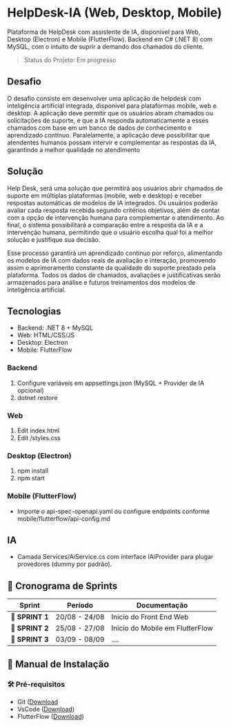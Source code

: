 # HelpDesk-IA (Web, Desktop, Mobile)

Plataforma de HelpDesk com assistente de IA, disponível para Web, Desktop (Electron) e Mobile (FlutterFlow). Backend em C# (.NET 8) com MySQL, com o intuito de suprir a demando dos chamados do cliente.

> Status do Projeto: Em progresso

 
## Desafio <a id="desafio"></a>

O desafio consiste em desenvolver uma aplicação de helpdesk com inteligência artificial integrada, disponível para plataformas mobile, web e desktop. A aplicação deve permitir que os usuários abram chamados ou solicitações de suporte, e que a IA responda automaticamente a esses chamados com base em um banco de dados de conhecimento e aprendizado contínuo. Paralelamente, a aplicação deve possibilitar que atendentes humanos possam intervir e complementar as respostas da IA, garantindo a melhor qualidade no atendimento

## Solução <a id="solucao"></a>

Help Desk, será uma solução que permitirá aos usuários abrir chamados de suporte em múltiplas plataformas (mobile, web e desktop) e receber respostas automáticas de modelos de IA integrados. Os usuários poderão avaliar cada resposta recebida segundo critérios objetivos, além de contar com a opção de intervenção humana para complementar o atendimento. Ao final, o sistema possibilitará a comparação entre a resposta da IA e a intervenção humana, permitindo que o usuário escolha qual foi a melhor solução e justifique sua decisão.

Esse processo garantirá um aprendizado contínuo por reforço, alimentando os modelos de IA com dados reais de avaliação e interação, promovendo assim o aprimoramento constante da qualidade do suporte prestado pela plataforma. Todos os dados de chamados, avaliações e justificativas serão armazenados para análise e futuros treinamentos dos modelos de inteligência artificial.




## Tecnologias
- Backend: .NET 8 + MySQL
- Web: HTML/CSS/JS
- Desktop: Electron
- Mobile: FlutterFlow


### Backend
1. Configure variáveis em appsettings.json (MySQL + Provider de IA opcional)
2. dotnet restore


### Web
1. Edit index.html
2. Edit /styles.css

### Desktop (Electron)
1. npm install
2. npm start

### Mobile (FlutterFlow)
- Importe o api-spec-openapi.yaml ou configure endpoints conforme mobile/flutterflow/api-config.md

## IA
- Camada Services/AiService.cs com interface IAiProvider para plugar provedores (dummy por padrão).


## 📅 Cronograma de Sprints <a id="sprint"></a>

| Sprint          |    Período    | Documentação                                     |
| --------------- | :-----------: | ------------------------------------------------ |
| 🔖 **SPRINT 1** | 20/08 - 24/08 | Inicio do Front End Web| ✅
| 🔖 **SPRINT 2** | 25/08 - 27/08 | Inicio do Mobile em FlutterFlow | ✅
| 🔖 **SPRINT 3** | 03/09 - 08/09 | ....


## 📖 Manual de Instalação <a id="manual"></a>

### 🛠 Pré-requisitos

- Git ([Download](https://git-scm.com/downloads)
- VsCode ([Download](https://code.visualstudio.com/download))
- FlutterFlow ([Download](https://www.flutterflow.io/downloads))



